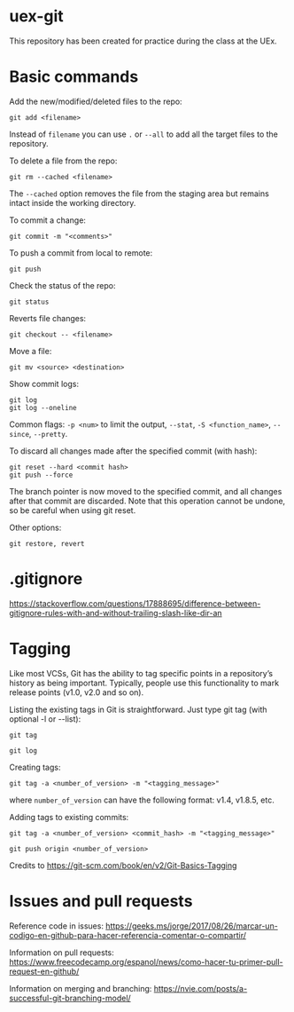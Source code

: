# uex-git
This repository has been created for practice during the class at the UEx.

# Basic commands

Add the new/modified/deleted files to the repo:
```
git add <filename>
```
Instead of `filename` you can use `.` or `--all` to add all the target files to the repository.

To delete a file from the repo:
```
git rm --cached <filename>
```
The `--cached` option removes the file from the staging area but remains intact inside the working directory.

To commit a change:
```
git commit -m "<comments>"
```

To push a commit from local to remote:
```
git push
```

Check the status of the repo:
```
git status
```

Reverts file changes:
```
git checkout -- <filename>
```

Move a file:
```
git mv <source> <destination>
```

Show commit logs:
```
git log
git log --oneline
```
Common flags: `-p <num>` to limit the output, `--stat`, `-S <function_name>`, `--since`, `--pretty`.

To discard all changes made after the specified commit (with hash):
```
git reset --hard <commit hash>
git push --force
```
The branch pointer is now moved to the specified commit, and all changes after that commit are discarded. Note that this operation cannot be undone, so be careful when using git reset.

Other options:
```
git restore, revert
```

# .gitignore

https://stackoverflow.com/questions/17888695/difference-between-gitignore-rules-with-and-without-trailing-slash-like-dir-an

# Tagging

Like most VCSs, Git has the ability to tag specific points in a repository’s history as being important. Typically, people use this functionality to mark release points (v1.0, v2.0 and so on).

Listing the existing tags in Git is straightforward. Just type git tag (with optional -l or --list):
```
git tag
```
```
git log
```

Creating tags:
```
git tag -a <number_of_version> -m "<tagging_message>"
```
where `number_of_version` can have the following format: v1.4, v1.8.5, etc.

Adding tags to existing commits:
```
git tag -a <number_of_version> <commit_hash> -m "<tagging_message>"
```
```
git push origin <number_of_version>
```

Credits to https://git-scm.com/book/en/v2/Git-Basics-Tagging

# Issues and pull requests

Reference code in issues:
https://geeks.ms/jorge/2017/08/26/marcar-un-codigo-en-github-para-hacer-referencia-comentar-o-compartir/

Information on pull requests:
https://www.freecodecamp.org/espanol/news/como-hacer-tu-primer-pull-request-en-github/

Information on merging and branching:
https://nvie.com/posts/a-successful-git-branching-model/
